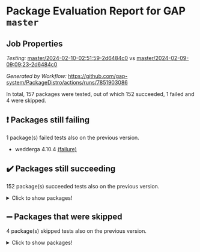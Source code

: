 # Package Evaluation Report for GAP `master`

## Job Properties

*Testing:* [master/2024-02-10-02:51:59-2d6484c0](https://github.com/gap-system/PackageDistro/blob/data/reports/master/2024-02-10-02:51:59-2d6484c0) vs [master/2024-02-09-09:09:23-2d6484c0](https://github.com/gap-system/PackageDistro/blob/data/reports/master/2024-02-09-09:09:23-2d6484c0)

*Generated by Workflow:* https://github.com/gap-system/PackageDistro/actions/runs/7851903086

In total, 157 packages were tested, out of which 152 succeeded, 1 failed and 4 were skipped.

## :exclamation: Packages still failing

1 package(s) failed tests also on the previous version.
- wedderga 4.10.4 [(failure)](https://github.com/gap-system/PackageDistro/actions/runs/7851903086/job/21429941065)

## :heavy_check_mark: Packages still succeeding

152 package(s) succeeded tests also on the previous version.
<details><summary>Click to show packages!</summary>

- 4ti2interface 2023.02-04 [(success)](https://github.com/gap-system/PackageDistro/actions/runs/7851903086/job/21429931033)
- ace 5.6.2 [(success)](https://github.com/gap-system/PackageDistro/actions/runs/7851903086/job/21429931114)
- aclib 1.3.2 [(success)](https://github.com/gap-system/PackageDistro/actions/runs/7851903086/job/21429931174)
- agt 0.3.1 [(success)](https://github.com/gap-system/PackageDistro/actions/runs/7851903086/job/21429931231)
- alnuth 3.2.1 [(success)](https://github.com/gap-system/PackageDistro/actions/runs/7851903086/job/21429931285)
- anupq 3.3.0 [(success)](https://github.com/gap-system/PackageDistro/actions/runs/7851903086/job/21429931348)
- atlasrep 2.1.8 [(success)](https://github.com/gap-system/PackageDistro/actions/runs/7851903086/job/21429931398)
- autodoc 2023.06.19 [(success)](https://github.com/gap-system/PackageDistro/actions/runs/7851903086/job/21429932261)
- automata 1.15 [(success)](https://github.com/gap-system/PackageDistro/actions/runs/7851903086/job/21429932348)
- automgrp 1.3.2 [(success)](https://github.com/gap-system/PackageDistro/actions/runs/7851903086/job/21429932411)
- autpgrp 1.11 [(success)](https://github.com/gap-system/PackageDistro/actions/runs/7851903086/job/21429932472)
- cap 2024.01-06 [(success)](https://github.com/gap-system/PackageDistro/actions/runs/7851903086/job/21429932518)
- caratinterface 2.3.6 [(success)](https://github.com/gap-system/PackageDistro/actions/runs/7851903086/job/21429932564)
- cddinterface 2022.11.01 [(success)](https://github.com/gap-system/PackageDistro/actions/runs/7851903086/job/21429932634)
- circle 1.6.6 [(success)](https://github.com/gap-system/PackageDistro/actions/runs/7851903086/job/21429932701)
- classicpres 1.22 [(success)](https://github.com/gap-system/PackageDistro/actions/runs/7851903086/job/21429932784)
- cohomolo 1.6.11 [(success)](https://github.com/gap-system/PackageDistro/actions/runs/7851903086/job/21429932850)
- congruence 1.2.5 [(success)](https://github.com/gap-system/PackageDistro/actions/runs/7851903086/job/21429932921)
- corelg 1.56 [(success)](https://github.com/gap-system/PackageDistro/actions/runs/7851903086/job/21429932993)
- crime 1.6 [(success)](https://github.com/gap-system/PackageDistro/actions/runs/7851903086/job/21429933056)
- crisp 1.4.6 [(success)](https://github.com/gap-system/PackageDistro/actions/runs/7851903086/job/21429933119)
- crypting 0.10.4 [(success)](https://github.com/gap-system/PackageDistro/actions/runs/7851903086/job/21429933170)
- cryst 4.1.27 [(success)](https://github.com/gap-system/PackageDistro/actions/runs/7851903086/job/21429933222)
- crystcat 1.1.10 [(success)](https://github.com/gap-system/PackageDistro/actions/runs/7851903086/job/21429933281)
- ctbllib 1.3.7 [(success)](https://github.com/gap-system/PackageDistro/actions/runs/7851903086/job/21429933336)
- cubefree 1.19 [(success)](https://github.com/gap-system/PackageDistro/actions/runs/7851903086/job/21429933381)
- curlinterface 2.3.2 [(success)](https://github.com/gap-system/PackageDistro/actions/runs/7851903086/job/21429933423)
- cvec 2.8.1 [(success)](https://github.com/gap-system/PackageDistro/actions/runs/7851903086/job/21429933492)
- datastructures 0.3.0 [(success)](https://github.com/gap-system/PackageDistro/actions/runs/7851903086/job/21429933551)
- deepthought 1.0.6 [(success)](https://github.com/gap-system/PackageDistro/actions/runs/7851903086/job/21429933602)
- design 1.8 [(success)](https://github.com/gap-system/PackageDistro/actions/runs/7851903086/job/21429933642)
- difsets 2.3.1 [(success)](https://github.com/gap-system/PackageDistro/actions/runs/7851903086/job/21429933686)
- digraphs 1.6.3 [(success)](https://github.com/gap-system/PackageDistro/actions/runs/7851903086/job/21429933754)
- edim 1.3.7 [(success)](https://github.com/gap-system/PackageDistro/actions/runs/7851903086/job/21429933809)
- example 4.3.4 [(success)](https://github.com/gap-system/PackageDistro/actions/runs/7851903086/job/21429933875)
- examplesforhomalg 2023.10-01 [(success)](https://github.com/gap-system/PackageDistro/actions/runs/7851903086/job/21429933935)
- factint 1.6.3 [(success)](https://github.com/gap-system/PackageDistro/actions/runs/7851903086/job/21429933982)
- ferret 1.0.10 [(success)](https://github.com/gap-system/PackageDistro/actions/runs/7851903086/job/21429934031)
- fga 1.5.0 [(success)](https://github.com/gap-system/PackageDistro/actions/runs/7851903086/job/21429934072)
- fining 1.5.6 [(success)](https://github.com/gap-system/PackageDistro/actions/runs/7851903086/job/21429934132)
- float 1.0.4 [(success)](https://github.com/gap-system/PackageDistro/actions/runs/7851903086/job/21429934186)
- format 1.4.3 [(success)](https://github.com/gap-system/PackageDistro/actions/runs/7851903086/job/21429934237)
- forms 1.2.9 [(success)](https://github.com/gap-system/PackageDistro/actions/runs/7851903086/job/21429934279)
- fplsa 1.2.6 [(success)](https://github.com/gap-system/PackageDistro/actions/runs/7851903086/job/21429934320)
- fr 2.4.13 [(success)](https://github.com/gap-system/PackageDistro/actions/runs/7851903086/job/21429934367)
- francy 2.0.3 [(success)](https://github.com/gap-system/PackageDistro/actions/runs/7851903086/job/21429934403)
- fwtree 1.3 [(success)](https://github.com/gap-system/PackageDistro/actions/runs/7851903086/job/21429934450)
- gapdoc 1.6.6 [(success)](https://github.com/gap-system/PackageDistro/actions/runs/7851903086/job/21429934500)
- gauss 2023.02-04 [(success)](https://github.com/gap-system/PackageDistro/actions/runs/7851903086/job/21429934544)
- gaussforhomalg 2023.11-01 [(success)](https://github.com/gap-system/PackageDistro/actions/runs/7851903086/job/21429934612)
- gbnp 1.0.5 [(success)](https://github.com/gap-system/PackageDistro/actions/runs/7851903086/job/21429934666)
- generalizedmorphismsforcap 2024.01-01 [(success)](https://github.com/gap-system/PackageDistro/actions/runs/7851903086/job/21429934720)
- genss 1.6.8 [(success)](https://github.com/gap-system/PackageDistro/actions/runs/7851903086/job/21429934764)
- gradedmodules 2024.01-01 [(success)](https://github.com/gap-system/PackageDistro/actions/runs/7851903086/job/21429934831)
- gradedringforhomalg 2023.08-01 [(success)](https://github.com/gap-system/PackageDistro/actions/runs/7851903086/job/21429934890)
- grape 4.9.0 [(success)](https://github.com/gap-system/PackageDistro/actions/runs/7851903086/job/21429934947)
- groupoids 1.74 [(success)](https://github.com/gap-system/PackageDistro/actions/runs/7851903086/job/21429934997)
- grpconst 2.6.5 [(success)](https://github.com/gap-system/PackageDistro/actions/runs/7851903086/job/21429935056)
- guarana 0.96.3 [(success)](https://github.com/gap-system/PackageDistro/actions/runs/7851903086/job/21429935109)
- guava 3.18 [(success)](https://github.com/gap-system/PackageDistro/actions/runs/7851903086/job/21429935148)
- hap 1.62 [(success)](https://github.com/gap-system/PackageDistro/actions/runs/7851903086/job/21429935220)
- hapcryst 0.1.15 [(success)](https://github.com/gap-system/PackageDistro/actions/runs/7851903086/job/21429935271)
- hecke 1.5.3 [(success)](https://github.com/gap-system/PackageDistro/actions/runs/7851903086/job/21429935316)
- help 3.5 [(success)](https://github.com/gap-system/PackageDistro/actions/runs/7851903086/job/21429935353)
- homalg 2024.01-01 [(success)](https://github.com/gap-system/PackageDistro/actions/runs/7851903086/job/21429935400)
- homalgtocas 2023.11-01 [(success)](https://github.com/gap-system/PackageDistro/actions/runs/7851903086/job/21429935440)
- idrel 2.46 [(success)](https://github.com/gap-system/PackageDistro/actions/runs/7851903086/job/21429935490)
- images 1.3.2 [(success)](https://github.com/gap-system/PackageDistro/actions/runs/7851903086/job/21429935528)
- intpic 0.3.0 [(success)](https://github.com/gap-system/PackageDistro/actions/runs/7851903086/job/21429935589)
- io 4.8.2 [(success)](https://github.com/gap-system/PackageDistro/actions/runs/7851903086/job/21429935659)
- io_forhomalg 2023.02-04 [(success)](https://github.com/gap-system/PackageDistro/actions/runs/7851903086/job/21429935720)
- irredsol 1.4.4 [(success)](https://github.com/gap-system/PackageDistro/actions/runs/7851903086/job/21429935779)
- json 2.2.0 [(success)](https://github.com/gap-system/PackageDistro/actions/runs/7851903086/job/21429935841)
- jupyterkernel 1.5.0 [(success)](https://github.com/gap-system/PackageDistro/actions/runs/7851903086/job/21429935904)
- jupyterviz 1.5.6 [(success)](https://github.com/gap-system/PackageDistro/actions/runs/7851903086/job/21429935964)
- kan 1.37 [(success)](https://github.com/gap-system/PackageDistro/actions/runs/7851903086/job/21429936018)
- kbmag 1.5.11 [(success)](https://github.com/gap-system/PackageDistro/actions/runs/7851903086/job/21429936080)
- laguna 3.9.6 [(success)](https://github.com/gap-system/PackageDistro/actions/runs/7851903086/job/21429936138)
- liealgdb 2.2.1 [(success)](https://github.com/gap-system/PackageDistro/actions/runs/7851903086/job/21429936209)
- liepring 2.8 [(success)](https://github.com/gap-system/PackageDistro/actions/runs/7851903086/job/21429936264)
- liering 2.4.2 [(success)](https://github.com/gap-system/PackageDistro/actions/runs/7851903086/job/21429936324)
- linearalgebraforcap 2024.02-02 [(success)](https://github.com/gap-system/PackageDistro/actions/runs/7851903086/job/21429936391)
- localizeringforhomalg 2023.10-01 [(success)](https://github.com/gap-system/PackageDistro/actions/runs/7851903086/job/21429936454)
- loops 3.4.3 [(success)](https://github.com/gap-system/PackageDistro/actions/runs/7851903086/job/21429936526)
- lpres 1.0.3 [(success)](https://github.com/gap-system/PackageDistro/actions/runs/7851903086/job/21429936586)
- majoranaalgebras 1.5.1 [(success)](https://github.com/gap-system/PackageDistro/actions/runs/7851903086/job/21429936652)
- mapclass 1.4.6 [(success)](https://github.com/gap-system/PackageDistro/actions/runs/7851903086/job/21429936722)
- matgrp 0.70 [(success)](https://github.com/gap-system/PackageDistro/actions/runs/7851903086/job/21429936785)
- matricesforhomalg 2023.11-02 [(success)](https://github.com/gap-system/PackageDistro/actions/runs/7851903086/job/21429936858)
- modisom 2.5.4 [(success)](https://github.com/gap-system/PackageDistro/actions/runs/7851903086/job/21429936938)
- modulepresentationsforcap 2024.01-04 [(success)](https://github.com/gap-system/PackageDistro/actions/runs/7851903086/job/21429937009)
- modules 2024.01-01 [(success)](https://github.com/gap-system/PackageDistro/actions/runs/7851903086/job/21429937071)
- monoidalcategories 2024.02-02 [(success)](https://github.com/gap-system/PackageDistro/actions/runs/7851903086/job/21429937136)
- nconvex 2022.09-01 [(success)](https://github.com/gap-system/PackageDistro/actions/runs/7851903086/job/21429937195)
- nilmat 1.4.2 [(success)](https://github.com/gap-system/PackageDistro/actions/runs/7851903086/job/21429937248)
- nock 1.5 [(success)](https://github.com/gap-system/PackageDistro/actions/runs/7851903086/job/21429937322)
- normalizinterface 1.3.6 [(success)](https://github.com/gap-system/PackageDistro/actions/runs/7851903086/job/21429937399)
- nq 2.5.11 [(success)](https://github.com/gap-system/PackageDistro/actions/runs/7851903086/job/21429937496)
- numericalsgps 1.3.1 [(success)](https://github.com/gap-system/PackageDistro/actions/runs/7851903086/job/21429937565)
- openmath 11.5.3 [(success)](https://github.com/gap-system/PackageDistro/actions/runs/7851903086/job/21429937636)
- orb 4.9.0 [(success)](https://github.com/gap-system/PackageDistro/actions/runs/7851903086/job/21429937689)
- packagemanager 1.4.3 [(success)](https://github.com/gap-system/PackageDistro/actions/runs/7851903086/job/21429937756)
- patternclass 2.4.3 [(success)](https://github.com/gap-system/PackageDistro/actions/runs/7851903086/job/21429937810)
- permut 2.0.5 [(success)](https://github.com/gap-system/PackageDistro/actions/runs/7851903086/job/21429937866)
- polenta 1.3.10 [(success)](https://github.com/gap-system/PackageDistro/actions/runs/7851903086/job/21429937926)
- polymaking 0.8.7 [(success)](https://github.com/gap-system/PackageDistro/actions/runs/7851903086/job/21429937960)
- primgrp 3.4.4 [(success)](https://github.com/gap-system/PackageDistro/actions/runs/7851903086/job/21429938001)
- profiling 2.5.4 [(success)](https://github.com/gap-system/PackageDistro/actions/runs/7851903086/job/21429938047)
- qdistrnd 0.9.3 [(success)](https://github.com/gap-system/PackageDistro/actions/runs/7851903086/job/21429938095)
- qpa 1.35 [(success)](https://github.com/gap-system/PackageDistro/actions/runs/7851903086/job/21429938134)
- quagroup 1.8.4 [(success)](https://github.com/gap-system/PackageDistro/actions/runs/7851903086/job/21429938192)
- radiroot 2.9 [(success)](https://github.com/gap-system/PackageDistro/actions/runs/7851903086/job/21429938257)
- rcwa 4.7.1 [(success)](https://github.com/gap-system/PackageDistro/actions/runs/7851903086/job/21429938302)
- rds 1.8 [(success)](https://github.com/gap-system/PackageDistro/actions/runs/7851903086/job/21429938356)
- recog 1.4.2 [(success)](https://github.com/gap-system/PackageDistro/actions/runs/7851903086/job/21429938408)
- repndecomp 1.3.0 [(success)](https://github.com/gap-system/PackageDistro/actions/runs/7851903086/job/21429938470)
- repsn 3.1.2 [(success)](https://github.com/gap-system/PackageDistro/actions/runs/7851903086/job/21429938518)
- resclasses 4.7.3 [(success)](https://github.com/gap-system/PackageDistro/actions/runs/7851903086/job/21429938564)
- ringsforhomalg 2023.11-02 [(success)](https://github.com/gap-system/PackageDistro/actions/runs/7851903086/job/21429938636)
- sco 2023.08-01 [(success)](https://github.com/gap-system/PackageDistro/actions/runs/7851903086/job/21429938691)
- scscp 2.4.2 [(success)](https://github.com/gap-system/PackageDistro/actions/runs/7851903086/job/21429938755)
- semigroups 5.3.4 [(success)](https://github.com/gap-system/PackageDistro/actions/runs/7851903086/job/21429938810)
- sglppow 2.3 [(success)](https://github.com/gap-system/PackageDistro/actions/runs/7851903086/job/21429938861)
- sgpviz 0.999.5 [(success)](https://github.com/gap-system/PackageDistro/actions/runs/7851903086/job/21429938916)
- simpcomp 2.1.14 [(success)](https://github.com/gap-system/PackageDistro/actions/runs/7851903086/job/21429938974)
- singular 2023.02.09 [(success)](https://github.com/gap-system/PackageDistro/actions/runs/7851903086/job/21429939026)
- sl2reps 1.1 [(success)](https://github.com/gap-system/PackageDistro/actions/runs/7851903086/job/21429939141)
- sla 1.5.3 [(success)](https://github.com/gap-system/PackageDistro/actions/runs/7851903086/job/21429939234)
- smallgrp 1.5.3 [(success)](https://github.com/gap-system/PackageDistro/actions/runs/7851903086/job/21429939311)
- smallsemi 0.6.13 [(success)](https://github.com/gap-system/PackageDistro/actions/runs/7851903086/job/21429939382)
- sonata 2.9.6 [(success)](https://github.com/gap-system/PackageDistro/actions/runs/7851903086/job/21429939493)
- sophus 1.27 [(success)](https://github.com/gap-system/PackageDistro/actions/runs/7851903086/job/21429939568)
- sotgrps 1.2 [(success)](https://github.com/gap-system/PackageDistro/actions/runs/7851903086/job/21429939683)
- spinsym 1.5.2 [(success)](https://github.com/gap-system/PackageDistro/actions/runs/7851903086/job/21429939784)
- standardff 1.0 [(success)](https://github.com/gap-system/PackageDistro/actions/runs/7851903086/job/21429939899)
- symbcompcc 1.3.2 [(success)](https://github.com/gap-system/PackageDistro/actions/runs/7851903086/job/21429939985)
- thelma 1.3 [(success)](https://github.com/gap-system/PackageDistro/actions/runs/7851903086/job/21429940060)
- tomlib 1.2.11 [(success)](https://github.com/gap-system/PackageDistro/actions/runs/7851903086/job/21429940129)
- toolsforhomalg 2023.11-01 [(success)](https://github.com/gap-system/PackageDistro/actions/runs/7851903086/job/21429940196)
- toric 1.9.5 [(success)](https://github.com/gap-system/PackageDistro/actions/runs/7851903086/job/21429940273)
- toricvarieties 2022.07.13 [(success)](https://github.com/gap-system/PackageDistro/actions/runs/7851903086/job/21429940346)
- transgrp 3.6.5 [(success)](https://github.com/gap-system/PackageDistro/actions/runs/7851903086/job/21429940438)
- ugaly 4.1.3 [(success)](https://github.com/gap-system/PackageDistro/actions/runs/7851903086/job/21429940513)
- unipot 1.5 [(success)](https://github.com/gap-system/PackageDistro/actions/runs/7851903086/job/21429940590)
- unitlib 4.2.0 [(success)](https://github.com/gap-system/PackageDistro/actions/runs/7851903086/job/21429940678)
- utils 0.85 [(success)](https://github.com/gap-system/PackageDistro/actions/runs/7851903086/job/21429940757)
- uuid 0.7 [(success)](https://github.com/gap-system/PackageDistro/actions/runs/7851903086/job/21429940844)
- walrus 0.9991 [(success)](https://github.com/gap-system/PackageDistro/actions/runs/7851903086/job/21429940926)
- xmod 2.92 [(success)](https://github.com/gap-system/PackageDistro/actions/runs/7851903086/job/21429941316)
- xmodalg 1.23 [(success)](https://github.com/gap-system/PackageDistro/actions/runs/7851903086/job/21429941425)
- yangbaxter 0.10.3 [(success)](https://github.com/gap-system/PackageDistro/actions/runs/7851903086/job/21429941512)
- zeromqinterface 0.14 [(success)](https://github.com/gap-system/PackageDistro/actions/runs/7851903086/job/21429941616)
</details>

## :heavy_minus_sign: Packages that were skipped

4 package(s) skipped tests also on the previous version.
<details><summary>Click to show packages!</summary>

- browse 1.8.21 [(skipped)](https://github.com/gap-system/PackageDistro/actions/runs/7851903086/job/21429579943)
- itc 1.5.1 [(skipped)](https://github.com/gap-system/PackageDistro/actions/runs/7851903086/job/21429579943)
- polycyclic 2.16 [(skipped)](https://github.com/gap-system/PackageDistro/actions/runs/7851903086/job/21429579943)
- xgap 4.32 [(skipped)](https://github.com/gap-system/PackageDistro/actions/runs/7851903086/job/21429579943)
</details>

